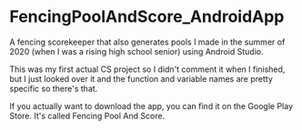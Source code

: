 # FencingPoolAndScore_AndroidApp
A fencing scorekeeper that also generates pools I made in the summer of 2020 (when I was a rising high school senior) using Android Studio.

This was my first actual CS project so I didn't comment it when I finished, but I just looked over it and the function and variable names are pretty specific so there's that.

If you actually want to download the app, you can find it on the Google Play Store. It's called Fencing Pool And Score. 
